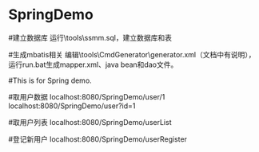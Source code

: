 # SpringDemo

#建立数据库
运行\tools\ssmm.sql，建立数据库和表

#生成mbatis相关
编辑\tools\CmdGenerator\generator.xml（文档中有说明），运行run.bat生成mapper.xml、java bean和dao文件。

#This is for Spring demo.

#取用户数据
localhost:8080/SpringDemo/user/1  localhost:8080/SpringDemo/user?id=1

#取用户列表
localhost:8080/SpringDemo/userList

#登记新用户
localhost:8080/SpringDemo/userRegister

